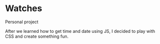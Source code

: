 # Watches
Personal project 

 After we learned how to get time and date using JS, I decided to play with CSS and create something fun.
